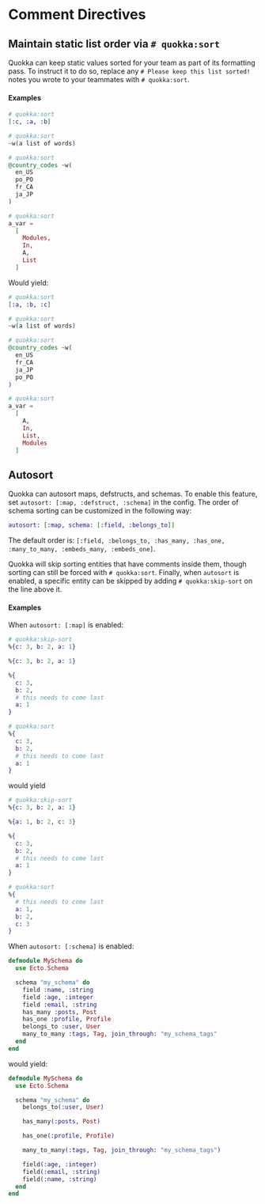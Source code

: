 # Comment Directives

## Maintain static list order via `# quokka:sort`

Quokka can keep static values sorted for your team as part of its formatting pass. To instruct it to do so, replace any `# Please keep this list sorted!` notes you wrote to your teammates with `# quokka:sort`.

#### Examples

```elixir
# quokka:sort
[:c, :a, :b]

# quokka:sort
~w(a list of words)

# quokka:sort
@country_codes ~w(
  en_US
  po_PO
  fr_CA
  ja_JP
)

# quokka:sort
a_var =
  [
    Modules,
    In,
    A,
    List
  ]
```

Would yield:

```elixir
# quokka:sort
[:a, :b, :c]

# quokka:sort
~w(a list of words)

# quokka:sort
@country_codes ~w(
  en_US
  fr_CA
  ja_JP
  po_PO
)

# quokka:sort
a_var =
  [
    A,
    In,
    List,
    Modules
  ]
```

## Autosort

Quokka can autosort maps, defstructs, and schemas. To enable this feature, set `autosort: [:map, :defstruct, :schema]` in the config. The order of schema sorting can be customized in the following way:

```elixir
autosort: [:map, schema: [:field, :belongs_to]]
```

The default order is: `[:field, :belongs_to, :has_many, :has_one, :many_to_many, :embeds_many, :embeds_one]`.

Quokka will skip sorting entities that have comments inside them, though sorting can still be forced with `# quokka:sort`. Finally, when `autosort` is enabled, a specific entity can be skipped by adding `# quokka:skip-sort` on the line above it.

#### Examples

When `autosort: [:map]` is enabled:
```elixir
# quokka:skip-sort
%{c: 3, b: 2, a: 1}

%{c: 3, b: 2, a: 1}

%{
  c: 3,
  b: 2,
  # this needs to come last
  a: 1
}

# quokka:sort
%{
  c: 3,
  b: 2,
  # this needs to come last
  a: 1
}
```

would yield

```elixir
# quokka:skip-sort
%{c: 3, b: 2, a: 1}

%{a: 1, b: 2, c: 3}

%{
  c: 3,
  b: 2,
  # this needs to come last
  a: 1
}

# quokka:sort
%{
  # this needs to come last
  a: 1,
  b: 2,
  c: 3
}
```

When `autosort: [:schema]` is enabled:

```elixir
defmodule MySchema do
  use Ecto.Schema

  schema "my_schema" do
    field :name, :string
    field :age, :integer
    field :email, :string
    has_many :posts, Post
    has_one :profile, Profile
    belongs_to :user, User
    many_to_many :tags, Tag, join_through: "my_schema_tags"
  end
end
```

would yield:

```elixir
defmodule MySchema do
  use Ecto.Schema

  schema "my_schema" do
    belongs_to(:user, User)

    has_many(:posts, Post)

    has_one(:profile, Profile)

    many_to_many(:tags, Tag, join_through: "my_schema_tags")

    field(:age, :integer)
    field(:email, :string)
    field(:name, :string)
  end
end
```

